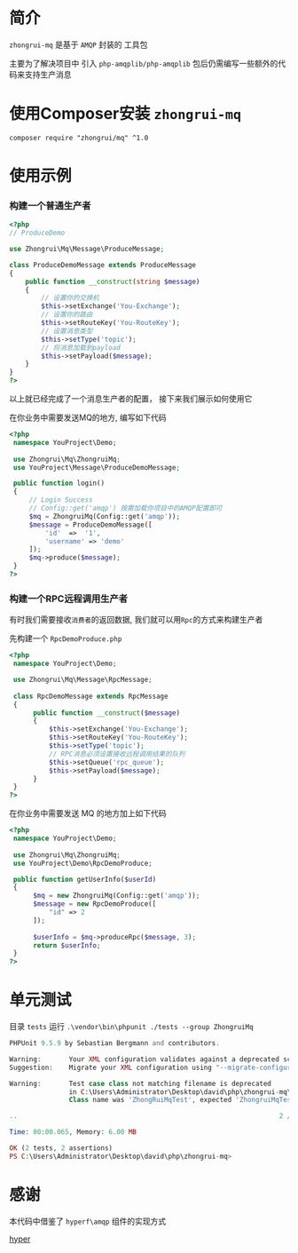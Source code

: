 # 简介

`zhongrui-mq` 是基于 `AMQP` 封装的 工具包

主要为了解决项目中 引入 `php-amqplib/php-amqplib` 包后仍需编写一些额外的代码来支持生产消息



# 使用Composer安装 `zhongrui-mq`

```shell
composer require "zhongrui/mq" ^1.0
```



# 使用示例

### 构建一个普通生产者

```php
<?php
// ProduceDemo

use Zhongrui\Mq\Message\ProduceMessage;

class ProduceDemoMessage extends ProduceMessage
{
    public function __construct(string $message)
    {   
        // 设置你的交换机
        $this->setExchange('You-Exchange');
        // 设置你的路由
        $this->setRouteKey('You-RouteKey');
        // 设置消息类型
        $this->setType('topic');
        // 将消息加载到payload
        $this->setPayload($message);
    }
}
?>
```

以上就已经完成了一个消息生产者的配置， 接下来我们展示如何使用它

在你业务中需要发送MQ的地方, 编写如下代码

```php
<?php
 namespace YouProject\Demo;
 
 use Zhongrui\Mq\ZhongruiMq;
 use YouProject\Message\ProduceDemoMessage;

 public function login()
 {
     // Login Success
     // Config::get('amqp') 按需加载你项目中的AMQP配置即可
     $mq = ZhongruiMq(Config::get('amqp'));
     $message = ProduceDemoMessage([
         'id'  =>  '1',
         'username' => 'demo'
     ]);
     $mq->produce($message);
 }
?>
```



### 构建一个RPC远程调用生产者

有时我们需要接收`消费者`的返回数据, 我们就可以用`Rpc`的方式来构建生产者

先构建一个 `RpcDemoProduce.php`

```php
<?php
 namespace YouProject\Demo;

 use Zhongrui\Mq\Message\RpcMessage;
 
 class RpcDemoMessage extends RpcMessage
 {
      public function __construct($message)
      {
          $this->setExchange('You-Exchange');
          $this->setRouteKey('You-RouteKey');
          $this->setType('topic');
          // RPC消息必须设置接收远程调用结果的队列
          $this->setQueue('rpc_queue');
          $this->setPayload($message);
      }
 }
?>
```

在你业务中需要发送 MQ 的地方加上如下代码

```php
<?php
 namespace YouProject\Demo;
 
 use Zhongrui\Mq\ZhongruiMq;
 use YouProject\Demo\RpcDemoProduce;

 public function getUserInfo($userId)
 {
      $mq = new ZhongruiMq(Config::get('amqp'));
      $message = new RpcDemoProduce([
          "id" => 2 
      ]);
     
      $userInfo = $mq->produceRpc($message, 3);
      return $userInfo;
 }
?>
```



# 单元测试

目录 `tests`  运行 `.\vendor\bin\phpunit ./tests --group ZhongruiMq`

```php
PHPUnit 9.5.9 by Sebastian Bergmann and contributors.

Warning:       Your XML configuration validates against a deprecated schema.
Suggestion:    Migrate your XML configuration using "--migrate-configuration"!

Warning:       Test case class not matching filename is deprecated
               in C:\Users\Administrator\Desktop\david\php\zhongrui-mq\tests\ZhongruiMqTest.php
               Class name was 'ZhongRuiMqTest', expected 'ZhongruiMqTest'

..                                                                  2 / 2 (100%)

Time: 00:00.065, Memory: 6.00 MB

OK (2 tests, 2 assertions)
PS C:\Users\Administrator\Desktop\david\php\zhongrui-mq> 
```



# 感谢

本代码中借鉴了 `hyperf\amqp`  组件的实现方式

[hyper](https://github.com/hyperf/hyperf)